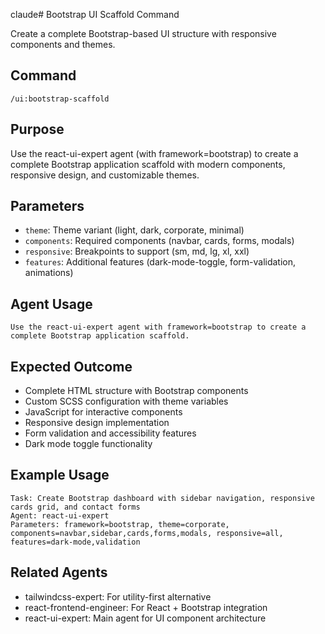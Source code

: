 claude# Bootstrap UI Scaffold Command

Create a complete Bootstrap-based UI structure with responsive components and themes.

## Command
```
/ui:bootstrap-scaffold
```

## Purpose
Use the react-ui-expert agent (with framework=bootstrap) to create a complete Bootstrap application scaffold with modern components, responsive design, and customizable themes.

## Parameters
- `theme`: Theme variant (light, dark, corporate, minimal)
- `components`: Required components (navbar, cards, forms, modals)
- `responsive`: Breakpoints to support (sm, md, lg, xl, xxl)
- `features`: Additional features (dark-mode-toggle, form-validation, animations)

## Agent Usage
```
Use the react-ui-expert agent with framework=bootstrap to create a complete Bootstrap application scaffold.
```

## Expected Outcome
- Complete HTML structure with Bootstrap components
- Custom SCSS configuration with theme variables
- JavaScript for interactive components
- Responsive design implementation
- Form validation and accessibility features
- Dark mode toggle functionality

## Example Usage
```
Task: Create Bootstrap dashboard with sidebar navigation, responsive cards grid, and contact forms
Agent: react-ui-expert
Parameters: framework=bootstrap, theme=corporate, components=navbar,sidebar,cards,forms,modals, responsive=all, features=dark-mode,validation
```

## Related Agents
- tailwindcss-expert: For utility-first alternative
- react-frontend-engineer: For React + Bootstrap integration
- react-ui-expert: Main agent for UI component architecture